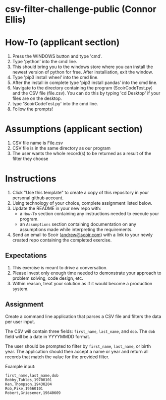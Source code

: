 # csv-filter-challenge-public (Connor Ellis)


# How-To (applicant section)
   1. Press the WINDOWS button and type 'cmd'.
   2. Type 'python' into the cmd line.
   3. This should bring you to the windows store where you can install the newest version of python for free. After installiation, exit the window.
   4. Type 'pip3 install wheel' into the cmd line.
   5. After the install in complete type 'pip3 install pandas' into the cmd line.
   6. Navigate to the directory containing the program (ScoirCodeTest.py) and the CSV file (file.csv). You can do this by typing 'cd Desktop' if your files are on the desktop.
   7. type 'ScoirCodeTest.py' into the cmd line.
   8. Follow the prompts!

# Assumptions (applicant section)
   1. CSV file name is File.csv
   2. CSV file is in the same directory as our program
   3. The user wants the whole record(s) to be returned as a result of the filter they choose


# Instructions
1. Click "Use this template" to create a copy of this repository in your personal github account.  
1. Using technology of your choice, complete assignment listed below.
1. Update the README in your new repo with:
    * a `How-To` section containing any instructions needed to execute your program.
    * an `Assumptions` section containing documentation on any assumptions made while interpreting the requirements.
1. Send an email to Scoir (andrew@scoir.com) with a link to your newly created repo containing the completed exercise.

## Expectations
1. This exercise is meant to drive a conversation. 
1. Please invest only enough time needed to demonstrate your approach to problem solving, code design, etc.
1. Within reason, treat your solution as if it would become a production system.

## Assignment
Create a command line application that parses a CSV file and filters the data per user input.

The CSV will contain three fields: `first_name`, `last_name`, and `dob`. The `dob` field will be a date in YYYYMMDD format.

The user should be prompted to filter by `first_name`, `last_name`, or birth year. The application should then accept a name or year and return all records that match the value for the provided filter. 

Example input:
```
first_name,last_name,dob
Bobby,Tables,19700101
Ken,Thompson,19430204
Rob,Pike,19560101
Robert,Griesemer,19640609
```
